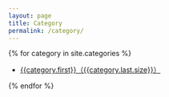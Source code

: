 ```yaml
---
layout: page
title: Category
permalink: /category/
---
```


{% for category in site.categories %}
<ul>
    <li><a href="{{ site.baseurl}}/{{ category.first }}/index.html">{{category.first}}（{{category.last.size}}）</a></li>
</ul>
{% endfor %}